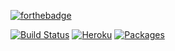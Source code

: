 [![forthebadge](http://forthebadge.com/images/badges/built-with-love.svg)]() 

[![Build Status](https://magnum.travis-ci.com/livioso/webeC.svg?token=kpWqqJtsH64npvSXGE75&branch=master&style=flat)](https://magnum.travis-ci.com/livioso/webeC) [![Heroku](https://heroku-badge.herokuapp.com/?app=strawberry-livioso&style=flat)](https://strawberry-livioso.herokuapp.com/) [![Packages](https://david-dm.org/livioso/webeC.svg)](https://github.com/livioso/webeC/blob/master/package.json)
